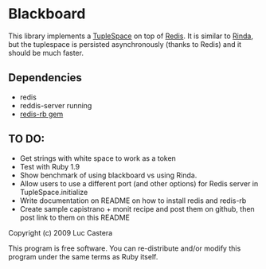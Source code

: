 # Blackboard

This library implements a [TupleSpace](http://en.wikipedia.org/wiki/Tuple_space) on top of [Redis](http://code.google.com/p/redis/). It is similar to [Rinda](http://www.ruby-doc.org/stdlib/libdoc/rinda/rdoc/classes/Rinda/TupleSpace.html), but the tuplespace is persisted asynchronously (thanks to Redis) and it should be much faster.


## Dependencies

* redis
* reddis-server running
* [redis-rb gem](http://github.com/ezmobius/redis-rb)


## TO DO:

* Get strings with white space to work as a token
* Test with Ruby 1.9
* Show benchmark of using blackboard vs using Rinda.
* Allow users to use a different port (and other options) for Redis server in TupleSpace.initialize
* Write documentation on README on how to install redis and redis-rb
* Create sample capistrano + monit recipe and post them on github, then post link to them on this README

Copyright (c) 2009      Luc Castera

This program is free software. You can re-distribute and/or modify this program
under the same terms as Ruby itself.


